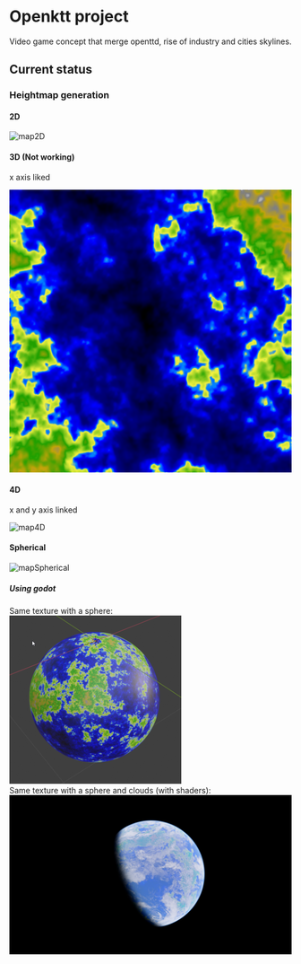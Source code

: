 # Openktt project

Video game concept that merge openttd, rise of industry and cities skylines.

## Current status

### Heightmap generation

#### 2D

![map2D](img/map-two_dimension.png)

#### 3D (Not working)

x axis liked

![map3D](img/map-three_dimension.png)

#### 4D

x and y axis linked

![map4D](img/map-four_dimension.png)

#### Spherical

![mapSpherical](img/map-spherical.png)

##### Using godot

Same texture with a sphere:  
![sphere](img/sphere.png)  
Same texture with a sphere and clouds (with shaders):
![sphereatmo](img/sphere-atmo.png)